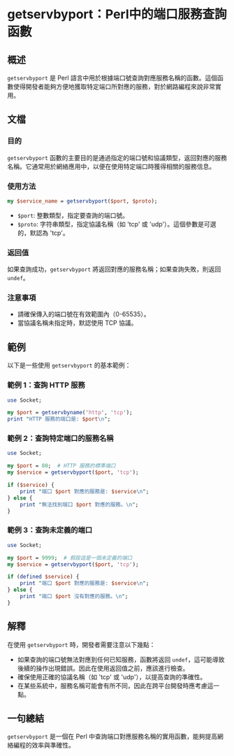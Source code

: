<!--
Meta Description: # getservbyport：Perl中的端口服務查詢函數 ## 概述 `getservbyport` 是 Perl 語言中用於根據端口號查詢對應服務名稱的函數。這個函數使得開發者能夠方便地獲取特定端口所對應的服務，對於網路編程來說非常實用。 ## 文檔 ### 目的 `getservbyport...
Meta Keywords: port, getservbyport, tcp, perl, service
-->

# getservbyport：Perl中的端口服務查詢函數

## 概述
`getservbyport` 是 Perl 語言中用於根據端口號查詢對應服務名稱的函數。這個函數使得開發者能夠方便地獲取特定端口所對應的服務，對於網路編程來說非常實用。

## 文檔
### 目的
`getservbyport` 函數的主要目的是通過指定的端口號和協議類型，返回對應的服務名稱。它通常用於網絡應用中，以便在使用特定端口時獲得相關的服務信息。

### 使用方法
```perl
my $service_name = getservbyport($port, $proto);
```

- `$port`: 整數類型，指定要查詢的端口號。
- `$proto`: 字符串類型，指定協議名稱（如 'tcp' 或 'udp'）。這個參數是可選的，默認為 'tcp'。

### 返回值
如果查詢成功，`getservbyport` 將返回對應的服務名稱；如果查詢失敗，則返回 `undef`。

### 注意事項
- 請確保傳入的端口號在有效範圍內（0-65535）。
- 當協議名稱未指定時，默認使用 TCP 協議。

## 範例
以下是一些使用 `getservbyport` 的基本範例：

### 範例 1：查詢 HTTP 服務
```perl
use Socket;

my $port = getservbyname('http', 'tcp');
print "HTTP 服務的端口是: $port\n";
```

### 範例 2：查詢特定端口的服務名稱
```perl
use Socket;

my $port = 80;  # HTTP 服務的標準端口
my $service = getservbyport($port, 'tcp');

if ($service) {
    print "端口 $port 對應的服務是: $service\n";
} else {
    print "無法找到端口 $port 對應的服務。\n";
}
```

### 範例 3：查詢未定義的端口
```perl
use Socket;

my $port = 9999;  # 假設這是一個未定義的端口
my $service = getservbyport($port, 'tcp');

if (defined $service) {
    print "端口 $port 對應的服務是: $service\n";
} else {
    print "端口 $port 沒有對應的服務。\n";
}
```

## 解釋
在使用 `getservbyport` 時，開發者需要注意以下幾點：
- 如果查詢的端口號無法對應到任何已知服務，函數將返回 `undef`，這可能導致後續的操作出現錯誤。因此在使用返回值之前，應該進行檢查。
- 確保使用正確的協議名稱（如 'tcp' 或 'udp'），以提高查詢的準確性。
- 在某些系統中，服務名稱可能會有所不同，因此在跨平台開發時應考慮這一點。

## 一句總結
`getservbyport` 是一個在 Perl 中查詢端口對應服務名稱的實用函數，能夠提高網絡編程的效率與準確性。